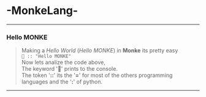 # -MonkeLang-
---
### Hello MONKE
>Making a *Hello World* (*Hello MONKE*) in **Monke** its pretty easy <br>
`🙈 :: "Hello MONKE"`<br>
Now lets analize the code above, <br>
>The keyword '🙈' prints to the console. <br>
>The token '**::**' its the '**=**' for most of the others programming languages and the '**:**' of python. <br>
---
